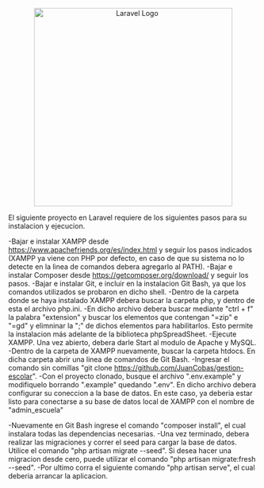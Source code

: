 <p align="center"><a href="https://laravel.com" target="_blank"><img src="https://raw.githubusercontent.com/laravel/art/master/logo-lockup/5%20SVG/2%20CMYK/1%20Full%20Color/laravel-logolockup-cmyk-red.svg" width="400" alt="Laravel Logo"></a></p>

El siguiente proyecto en Laravel requiere de los siguientes pasos para su instalacion y ejecucion. 

-Bajar e instalar XAMPP desde https://www.apachefriends.org/es/index.html y seguir los pasos indicados (XAMPP ya viene con PHP por defecto, en caso de que su sistema no lo detecte en la linea de comandos debera agregarlo al PATH).
-Bajar e instalar Composer desde https://getcomposer.org/download/ y seguir los pasos.
-Bajar e instalar Git, e incluir en la instalacion Git Bash, ya que los comandos utilizados se probaron en dicho shell.
-Dentro de la carpeta donde se haya instalado XAMPP debera buscar la carpeta php, y dentro de esta el archivo php.ini. 
-En dicho archivo debera buscar mediante "ctrl + f" la palabra "extension" y buscar los elementos que contengan "=zip" e "=gd" y elimninar la ";" de dichos elementos para habilitarlos. Esto permite la instalacion más adelante de la biblioteca phpSpreadSheet.
-Ejecute XAMPP. Una vez abierto, debera darle Start al modulo de Apache y MySQL.
-Dentro de la carpeta de XAMPP nuevamente, buscar la carpeta htdocs. En dicha carpeta abrir una linea de comandos de Git Bash.
-Ingresar el comando sin comillas "git clone https://github.com/JuanCobas/gestion-escolar".
-Con el proyecto clonado, busque el archivo ".env.example" y modifiquelo borrando ".example" quedando ".env". En dicho archivo debera configurar su coneccion a la base de datos. En este caso, ya deberia estar listo para conectarse a su base de datos local de XAMPP con el nombre de "admin_escuela"

-Nuevamente en Git Bash ingrese el comando "composer install", el cual instalara todas las dependencias necesarias.
-Una vez terminado, debera realizar las migraciones y correr el seed para cargar la base de datos. Utilice el comando "php artisan migrate --seed". Si desea hacer una migracion desde cero, puede utilizar el comando "php artisan migrate:fresh --seed".
-Por ultimo corra el siguiente comando "php artisan serve", el cual deberia arrancar la aplicacion.  
